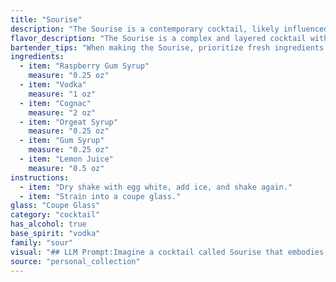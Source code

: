 ```yaml
---
title: "Sourise"
description: "The Sourise is a contemporary cocktail, likely influenced by the Sour family, which features citrus and a spirit base.  Its use of raspberry gum syrup and orgeat suggests a modern twist on classic sour flavors.  Exact origins are unknown, but the combination points to a recent, creative invention. "
flavor_description: "The Sourise is a complex and layered cocktail with a vibrant, tart sweetness. The raspberry gum syrup provides a bright fruitiness that dances with the floral notes of the orgeat. The vodka and cognac contribute a smooth, warming backbone, balanced by the tartness of the lemon juice. The gum syrup adds a subtle, textural richness. The result is a well-rounded cocktail that's both refreshing and sophisticated. "
bartender_tips: "When making the Sourise, prioritize fresh ingredients. Use a good quality cognac for depth and raspberry gum syrup for sweetness.  Don't be afraid to adjust the lemon juice to your liking. Shake vigorously with ice to chill and emulsify the flavors. Double-strain to remove any ice shards or gum syrup chunks. Finally, garnish with a lemon twist for a refreshing touch. "
ingredients:
  - item: "Raspberry Gum Syrup"
    measure: "0.25 oz"
  - item: "Vodka"
    measure: "1 oz"
  - item: "Cognac"
    measure: "2 oz"
  - item: "Orgeat Syrup"
    measure: "0.25 oz"
  - item: "Gum Syrup"
    measure: "0.25 oz"
  - item: "Lemon Juice"
    measure: "0.5 oz"
instructions:
  - item: "Dry shake with egg white, add ice, and shake again."
  - item: "Strain into a coupe glass."
glass: "Coupe Glass"
category: "cocktail"
has_alcohol: true
base_spirit: "vodka"
family: "sour"
visual: "## LLM Prompt:Imagine a cocktail called Sourise that embodies the vibrant flavors of summer. It's a beautiful blend of bright pink raspberry gum syrup, smooth vodka, rich cognac, fragrant orgeat syrup, subtle gum syrup, and a touch of tart lemon juice. **Describe the appearance of this cocktail:*** **Color:** Is it a deep crimson, a vibrant pink, or a more subtle blush?* **Clarity:** Is it crystal clear, or does it have a slight haze?* **Texture:** Is it smooth and silky, or does it have a slight viscosity?* **Garnish:** What, if any, garnishes would complement the flavors and enhance the visual appeal? **Focus on the details that evoke the essence of the cocktail's name, Sourise, which hints at a playful and sophisticated blend of flavors.** "
source: "personal_collection"
---
```


